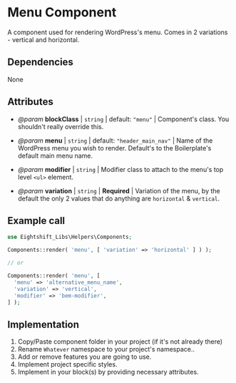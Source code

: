 # Menu Component

A component used for rendering WordPress's menu. Comes in 2 variations - vertical and horizontal.

## Dependencies

None

## Attributes

* _@param_ **blockClass** | `string` | default: `"menu"` | Component's class. You shouldn't really override this.

* _@param_ **menu** | `string` | default: `"header_main_nav"` | Name of the WordPress menu you wish to render. Default's to the Boilerplate's default main menu name.

* _@param_ **modifier** | `string` | Modifier class to attach to the menu's top level `<ul>` element.

* _@param_ **variation** | `string` | **Required** | Variation of the menu, by the default the only 2 values that do anything are `horizontal` & `vertical`.

## Example call

```php
use Eightshift_Libs\Helpers\Components;

Components::render( 'menu', [ 'variation' => 'horizontal' ] ) );

// or

Components::render( 'menu', [
  'menu' => 'alternative_menu_name',
  'variation' => 'vertical',
  'modifier' => 'bem-modifier',
] );
```

## Implementation

1. Copy/Paste component folder in your project (if it's not already there)
2. Rename `Whatever` namespace to your project's namespace..
3. Add or remove features you are going to use.
4. Implement project specific styles.
5. Implement in your block(s) by providing necessary attributes.
